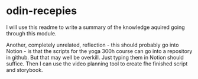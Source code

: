 # odin-recepies

I will use this readme to write a summary of the knowledge aquired going through this module.

Another, completely unrelated, reflection - this should probably go into Notion - is that the scripts for the yoga 300h course can go into a repository in github. But that may well be overkill. Just typing them in Notion should suffice. Then I can use the video planning tool to create fhe finished script and storybook.

